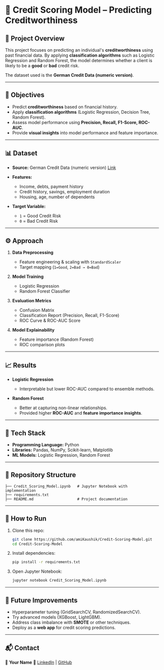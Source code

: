 # 🏦 Credit Scoring Model – Predicting Creditworthiness

## 📌 Project Overview

This project focuses on predicting an individual's **creditworthiness** using past financial data. By applying **classification algorithms** such as Logistic Regression and Random Forest, the model determines whether a client is likely to be a **good** or **bad** credit risk.

The dataset used is the **German Credit Data (numeric version)**.

---

## 🎯 Objectives

* Predict **creditworthiness** based on financial history.
* Apply **classification algorithms** (Logistic Regression, Decision Tree, Random Forest).
* Assess model performance using **Precision, Recall, F1-Score, ROC-AUC**.
* Provide **visual insights** into model performance and feature importance.

---

## 📊 Dataset

* **Source:** German Credit Data (numeric version) [Link](https://archive.ics.uci.edu/dataset/144/statlog+german+credit+data)
* **Features:**

  * Income, debts, payment history
  * Credit history, savings, employment duration
  * Housing, age, number of dependents
* **Target Variable:**

  * `1` = Good Credit Risk
  * `0` = Bad Credit Risk

---

## ⚙️ Approach

1. **Data Preprocessing**

   * Feature engineering & scaling with `StandardScaler`
   * Target mapping (`1=Good`, `2=Bad → 0=Bad`)

2. **Model Training**

   * Logistic Regression
   * Random Forest Classifier

3. **Evaluation Metrics**

   * Confusion Matrix
   * Classification Report (Precision, Recall, F1-Score)
   * ROC Curve & ROC-AUC Score

4. **Model Explainability**

   * Feature importance (Random Forest)
   * ROC comparison plots

---

## 📈 Results

* **Logistic Regression**

  * Interpretable but lower ROC-AUC compared to ensemble methods.
* **Random Forest**

  * Better at capturing non-linear relationships.
  * Provided higher **ROC-AUC** and **feature importance insights**.

---

## 🔧 Tech Stack

* **Programming Language:** Python
* **Libraries:** Pandas, NumPy, Scikit-learn, Matplotlib
* **ML Models:** Logistic Regression, Random Forest

---

## 📂 Repository Structure

```
├── Credit_Scoring_Model.ipynb   # Jupyter Notebook with implementation
├── requirements.txt
├── README.md                    # Project documentation
```

---

## 🚀 How to Run

1. Clone this repo:

   ```bash
   git clone https://github.com/amiKaushik/Credit-Scoring-Model.git
   cd Credit-Scoring-Model
   ```
2. Install dependencies:

   ```bash
   pip install -r requirements.txt
   ```
3. Open Jupyter Notebook:

   ```bash
   jupyter notebook Credit_Scoring_Model.ipynb
   ```

---

## 📌 Future Improvements

* Hyperparameter tuning (GridSearchCV, RandomizedSearchCV).
* Try advanced models (XGBoost, LightGBM).
* Address class imbalance with **SMOTE** or other techniques.
* Deploy as a **web app** for credit scoring predictions.

---

## 📬 Contact

👤 **Your Name**
🔗 [LinkedIn](https://www.linkedin.com/in/kaushik-das-919928317) | [GitHub](https://github.com/amiKaushik)
